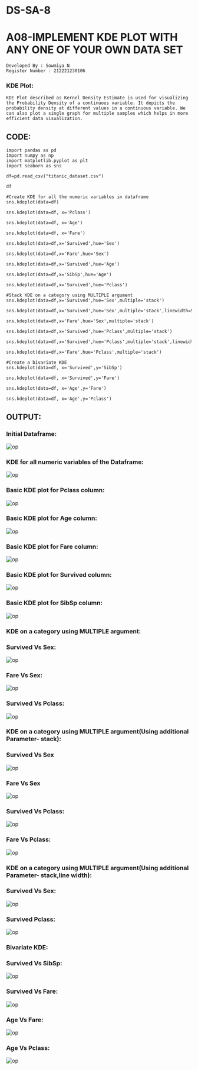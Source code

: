 # DS-SA-8
# A08-IMPLEMENT KDE PLOT WITH ANY ONE OF YOUR OWN DATA SET
```
Developed By : Sowmiya N
Register Number : 212221230106
```
### KDE Plot:
```
KDE Plot described as Kernel Density Estimate is used for visualizing the Probability Density of a continuous variable. It depicts the probability density at different values in a continuous variable. We can also plot a single graph for multiple samples which helps in more efficient data visualization.
```
## CODE:
```
import pandas as pd
import numpy as np
import matplotlib.pyplot as plt
import seaborn as sns

df=pd.read_csv("titanic_dataset.csv")

df

#Create KDE for all the numeric variables in dataframe
sns.kdeplot(data=df)

sns.kdeplot(data=df, x='Pclass')

sns.kdeplot(data=df, x='Age')

sns.kdeplot(data=df, x='Fare')

sns.kdeplot(data=df,x='Survived',hue='Sex')

sns.kdeplot(data=df,x='Fare',hue='Sex')

sns.kdeplot(data=df,x='Survived',hue='Age')

sns.kdeplot(data=df,x='SibSp',hue='Age')

sns.kdeplot(data=df,x='Survived',hue='Pclass')

#Stack KDE on a category using MULTIPLE argument
sns.kdeplot(data=df,x='Survived',hue='Sex',multiple='stack')

sns.kdeplot(data=df,x='Survived',hue='Sex',multiple='stack',linewidth=5,palette='Dark2',alpha=0.5)

sns.kdeplot(data=df,x='Fare',hue='Sex',multiple='stack')

sns.kdeplot(data=df,x='Survived',hue='Pclass',multiple='stack')

sns.kdeplot(data=df,x='Survived',hue='Pclass',multiple='stack',linewidth=5,palette='Dark2',alpha=0.5)

sns.kdeplot(data=df,x='Fare',hue='Pclass',multiple='stack')

#Create a bivariate KDE
sns.kdeplot(data=df, x='Survived',y='SibSp')

sns.kdeplot(data=df, x='Survived',y='Fare')

sns.kdeplot(data=df, x='Age',y='Fare')

sns.kdeplot(data=df, x='Age',y='Pclass')

```
## OUTPUT:
### Initial Dataframe:
![op](./s81.png)
### KDE for all numeric variables of the Dataframe:
![op](./s82.png)
### Basic KDE plot for Pclass column:
![op](./s83.png)
### Basic KDE plot for Age column:
![op](./s84.png)
### Basic KDE plot for Fare column:
![op](./s85.png)
### Basic KDE plot for Survived column:
![op](./s88.png)
### Basic KDE plot for SibSp column:
![op](./s89.png)
### KDE on a category using MULTIPLE argument:
### Survived Vs Sex:
![op](./s86.png)
### Fare Vs Sex:
![op](./s87.png)
### Survived Vs Pclass:
![op](./s810.png)
### KDE on a category using MULTIPLE argument(Using additional Parameter- stack):
### Survived Vs Sex
![op](./s811.png)
### Fare Vs Sex
![op](./s813.png)
### Survived Vs Pclass:
![op](./s814.png)
### Fare Vs Pclass:
![op](./s816.png)
### KDE on a category using MULTIPLE argument(Using additional Parameter- stack,line width):
### Survived Vs Sex:
![op](./s812.png)
### Survived Pclass:
![op](./s815.png)

### Bivariate KDE:
### Survived Vs SibSp:
![op](./s817.png)
### Survived Vs Fare:
![op](./s818.png)
### Age Vs Fare:
![op](./s819.png)
### Age Vs Pclass:
![op](./s820.png)
